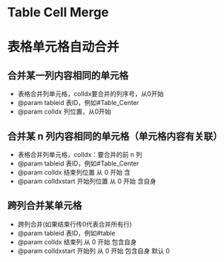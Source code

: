 # Table Cell Merge

# 表格单元格自动合并


## 合并某一列内容相同的单元格 
 * 表格合并列单元格，colIdx要合并的列序号，从0开始
 * @param tableid 表ID，例如#Table_Center
 * @param colIdx  列位置，从0开始
 
 
## 合并某 n 列内容相同的单元格（单元格内容有关联） 
 * 表格合并列单元格，colIdx：要合并的前 n 列
 * @param tableid 表ID，例如#Table_Center
 * @param colIdx  结束列位置 从 0 开始 含
 * @param colIdxstart 开始列位置 从 0 开始 含自身

## 跨列合并某单元格 
 * 跨列合并(如果结束行传0代表合并所有行)
 * @param tableid 表ID，例如#table
 * @param colIdx  结束列 从 0 开始 包含自身
 * @param colIdxstart  开始列 从 0 开始 包含自身 默认 0 
